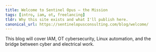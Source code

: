 ```yaml
---
title: Welcome to Sentinel Opus — the Mission
tags: [intro, iam, ot, freelancing]
tldr: Why this site exists and what I'll publish here.
canonical_url: https://sentinelopusconsulting.com/blog/welcome/
---
```


This blog will cover IAM, OT cybersecurity, Linux automation, and the bridge between cyber and electrical work.
